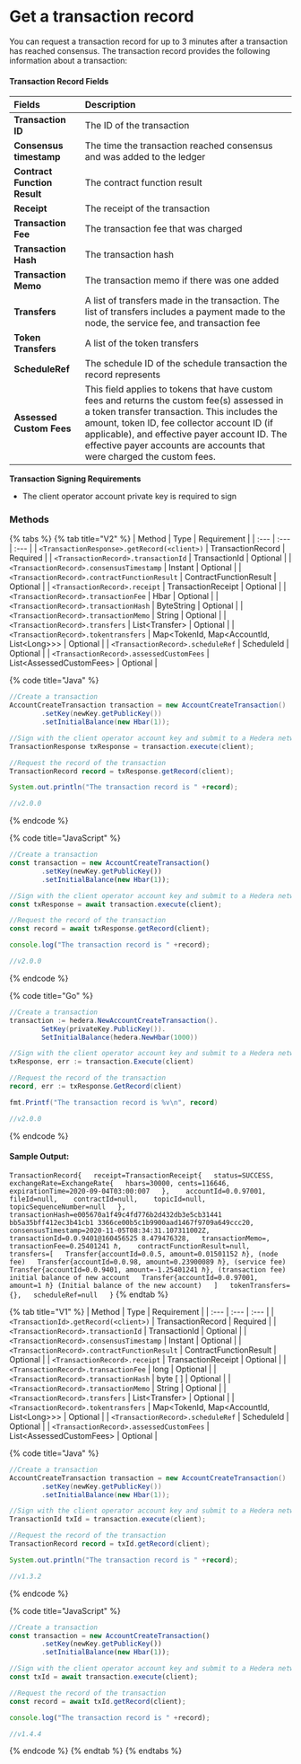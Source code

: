 # Get a transaction record

You can request a transaction record for up to 3 minutes after a transaction has reached consensus. The transaction record provides the following information about a transaction:

#### Transaction Record Fields

| Fields | Description |
| :--- | :--- |
| **Transaction ID** | The ID of the transaction |
| **Consensus timestamp** | The time the transaction reached consensus and was added to the ledger |
| **Contract Function Result** | The contract function result |
| **Receipt** | The receipt of the transaction |
| **Transaction Fee** | The transaction fee that was charged |
| **Transaction Hash** | The transaction hash |
| **Transaction Memo** | The transaction memo if there was one added |
| **Transfers** | A list of transfers made in the transaction. The list of transfers includes a payment made to the node, the service fee, and transaction fee |
| **Token Transfers** | A list of the token transfers  |
| **ScheduleRef** | The schedule ID of the schedule transaction the record represents |
| **Assessed Custom Fees** | This field applies to tokens that have custom fees and returns the custom fee\(s\) assessed in a token transfer transaction. This includes the amount, token ID, fee collector account ID \(if applicable\), and effective payer account ID. The effective payer accounts are accounts that were charged the custom fees. |

**Transaction Signing Requirements**

* The client operator account private key is required to sign

### Methods

{% tabs %}
{% tab title="V2" %}
| Method | Type | Requirement |
| :--- | :--- | :--- |
| `<TransactionResponse>.getRecord(<client>)` | TransactionRecord | Required |
| `<TransactionRecord>.transactionId` | TransactionId | Optional |
| `<TransactionRecord>.consensusTimestamp` | Instant | Optional |
| `<TransactionRecord>.contractFunctionResult` | ContractFunctionResult | Optional |
| `<TransactionRecord>.receipt` | TransactionReceipt | Optional |
| `<TransactionRecord>.transactionFee` | Hbar | Optional |
| `<TransactionRecord>.transactionHash` | ByteString | Optional |
| `<TransactionRecord>.transactionMemo` | String | Optional |
| `<TransactionRecord>.transfers` | List&lt;Transfer&gt; | Optional |
| `<TransactionRecord>.tokentransfers` | Map&lt;TokenId, Map&lt;AccountId, List&lt;Long&gt;&gt;&gt; | Optional |
| `<TransactionRecord>.scheduleRef` | ScheduleId | Optional |
| `<TransactionRecord>.assessedCustomFees` | List&lt;AssessedCustomFees&gt; | Optional |

{% code title="Java" %}
```java
//Create a transaction
AccountCreateTransaction transaction = new AccountCreateTransaction()
        .setKey(newKey.getPublicKey())
        .setInitialBalance(new Hbar(1));

//Sign with the client operator account key and submit to a Hedera network
TransactionResponse txResponse = transaction.execute(client);

//Request the record of the transaction
TransactionRecord record = txResponse.getRecord(client);

System.out.println("The transaction record is " +record);

//v2.0.0
```
{% endcode %}

{% code title="JavaScript" %}
```javascript
//Create a transaction
const transaction = new AccountCreateTransaction()
        .setKey(newKey.getPublicKey())
        .setInitialBalance(new Hbar(1));

//Sign with the client operator account key and submit to a Hedera network
const txResponse = await transaction.execute(client);

//Request the record of the transaction
const record = await txResponse.getRecord(client);

console.log("The transaction record is " +record);

//v2.0.0
```
{% endcode %}

{% code title="Go" %}
```java
//Create a transaction
transaction := hedera.NewAccountCreateTransaction().
		SetKey(privateKey.PublicKey()).
		SetInitialBalance(hedera.NewHbar(1000))

//Sign with the client operator account key and submit to a Hedera network
txResponse, err := transaction.Execute(client)

//Request the record of the transaction
record, err := txResponse.GetRecord(client)

fmt.Printf("The transaction record is %v\n", record)

//v2.0.0
```
{% endcode %}

#### Sample Output:

`TransactionRecord{  
     receipt=TransactionReceipt{  
          status=SUCCESS,   
          exchangeRate=ExchangeRate{  
               hbars=30000, cents=116646,   
               expirationTime=2020-09-04T03:00:007  
          },   
         accountId=0.0.97001,   
         fileId=null,   
         contractId=null,   
         topicId=null,   
         topicSequenceNumber=null  
    },                    
    transactionHash=e005670a1f49c4fd776b2d432db3e5cb31441 bb5a35bff412ec3b41cb1 3366ce00b5c1b9900aad1467f9709a649ccc20,   
     consensusTimestamp=2020-11-05T08:34:31.107311002Z,  
     transactionId=0.0.9401@160456525 8.479476328,  
     transactionMemo=,   
     transactionFee=0.25401241 ℏ,   
     contractFunctionResult=null,   
     transfers=[  
          Transfer{accountId=0.0.5, amount=0.01501152 ℏ}, (node fee)  
          Transfer{accountId=0.0.98, amount=0.23900089 ℏ}, (service fee)  
          Transfer{accountId=0.0.9401, amount=-1.25401241 ℏ}, (transaction fee) initial balance of new account  
          Transfer{accountId=0.0.97001, amount=1 ℏ} (Initial balance of the new account)  
     ]  
     tokenTransfers={},  
     scheduleRef=null  
}`
{% endtab %}

{% tab title="V1" %}
| Method | Type | Requirement |
| :--- | :--- | :--- |
| `<TransactionId>.getRecord(<client>)` | TransactionRecord | Required |
| `<TransactionRecord>.transactionId` | TransactionId | Optional |
| `<TransactionRecord>.consensusTimestamp` | Instant | Optional |
| `<TransactionRecord>.contractFunctionResult` | ContractFunctionResult | Optional |
| `<TransactionRecord>.receipt` | TransactionReceipt | Optional |
| `<TransactionRecord>.transactionFee` | long | Optional |
| `<TransactionRecord>.transactionHash` | byte \[ \] | Optional |
| `<TransactionRecord>.transactionMemo` | String | Optional |
| `<TransactionRecord>.transfers` | List&lt;Transfer&gt; | Optional |
| `<TransactionRecord>.tokentransfers` | Map&lt;TokenId, Map&lt;AccountId, List&lt;Long&gt;&gt;&gt; | Optional |
| `<TransactionRecord>.scheduleRef` | ScheduleId | Optional |
| `<TransactionRecord>.assessedCustomFees` | List&lt;AssessedCustomFees&gt; | Optional |

{% code title="Java" %}
```java
//Create a transaction
AccountCreateTransaction transaction = new AccountCreateTransaction()
        .setKey(newKey.getPublicKey())
        .setInitialBalance(new Hbar(1));

//Sign with the client operator account key and submit to a Hedera network
TransactionId txId = transaction.execute(client);

//Request the record of the transaction
TransactionRecord record = txId.getRecord(client);

System.out.println("The transaction record is " +record);

//v1.3.2
```
{% endcode %}

{% code title="JavaScript" %}
```javascript
//Create a transaction
const transaction = new AccountCreateTransaction()
        .setKey(newKey.getPublicKey())
        .setInitialBalance(new Hbar(1));

//Sign with the client operator account key and submit to a Hedera network
const txId = await transaction.execute(client);

//Request the record of the transaction
const record = await txId.getRecord(client);

console.log("The transaction record is " +record);

//v1.4.4
```
{% endcode %}
{% endtab %}
{% endtabs %}

## 

